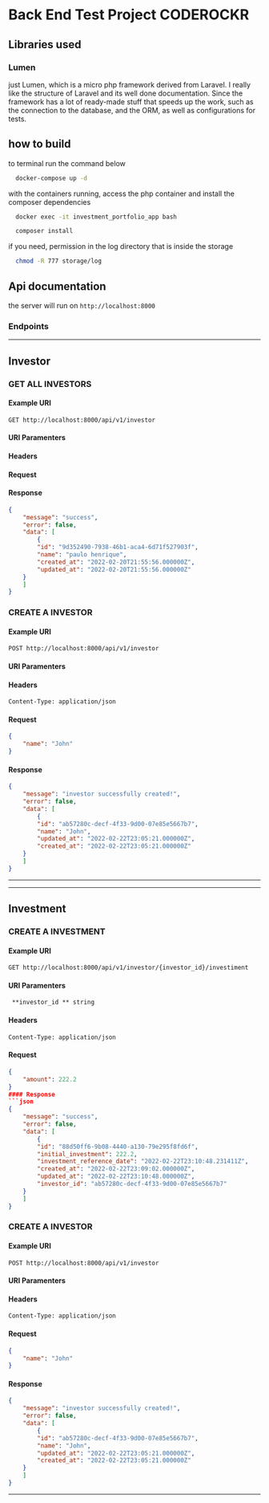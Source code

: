 # Back End Test Project CODEROCKR

## Libraries used
### Lumen
just Lumen, which is a micro php framework derived from Laravel.
I really like the structure of Laravel and its well done documentation. Since the framework has a lot of ready-made stuff that speeds up the work, such as the connection to the database, and the ORM, as well as configurations for tests.
## how to build
to terminal run the command below
```bash
  docker-compose up -d
```
with the containers running, access the php container and install the composer dependencies

```bash
  docker exec -it investment_portfolio_app bash
```
```bash
  composer install
```
if you need, permission in the log directory that is inside the storage

```bash
  chmod -R 777 storage/log
```
## Api documentation
the server will run on `http://localhost:8000` 

### Endpoints

---
## Investor
### GET ALL INVESTORS
#### Example URI
`GET http://localhost:8000/api/v1/investor`
#### URI Paramenters
#### Headers 
#### Request
#### Response
```json
{
    "message": "success",
    "error": false,
    "data": [
        {
	    "id": "9d352490-7938-46b1-aca4-6d71f527903f",
	    "name": "paulo henrique",
	    "created_at": "2022-02-20T21:55:56.000000Z",
	    "updated_at": "2022-02-20T21:55:56.000000Z"
	}
    ]
}
```
### CREATE A INVESTOR
#### Example URI
`POST http://localhost:8000/api/v1/investor`
#### URI Paramenters
#### Headers 
`Content-Type: application/json`
#### Request
```json
{
    "name": "John"
}
```
#### Response
```json
{
    "message": "investor successfully created!",
    "error": false,
    "data": [
        {
	    "id": "ab57280c-decf-4f33-9d00-07e85e5667b7",
	    "name": "John",
	    "updated_at": "2022-02-22T23:05:21.000000Z",
	    "created_at": "2022-02-22T23:05:21.000000Z"
	}
    ]
}
```
---

---
## Investment
### CREATE A INVESTMENT
#### Example URI
`GET http://localhost:8000/api/v1/investor/{investor_id}/investiment`
#### URI Paramenters
` **investor_id ** string`
#### Headers 
`Content-Type: application/json`
#### Request
```json
{
    "amount": 222.2
}
#### Response
```json
{
    "message": "success",
    "error": false,
    "data": [
        {
	    "id": "88d50ff6-9b08-4440-a130-79e295f8fd6f",
	    "initial_investment": 222.2,
	    "investment_reference_date": "2022-02-22T23:10:48.231411Z",
	    "created_at": "2022-02-22T23:09:02.000000Z",
	    "updated_at": "2022-02-22T23:10:48.000000Z",
	    "investor_id": "ab57280c-decf-4f33-9d00-07e85e5667b7"
	}
    ]
}
```
### CREATE A INVESTOR
#### Example URI
`POST http://localhost:8000/api/v1/investor`
#### URI Paramenters
#### Headers 
`Content-Type: application/json`
#### Request
```json
{
    "name": "John"
}
```
#### Response
```json
{
    "message": "investor successfully created!",
    "error": false,
    "data": [
        {
	    "id": "ab57280c-decf-4f33-9d00-07e85e5667b7",
	    "name": "John",
	    "updated_at": "2022-02-22T23:05:21.000000Z",
	    "created_at": "2022-02-22T23:05:21.000000Z"
	}
    ]
}
```
---

